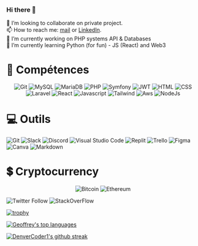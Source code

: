 ### Hi there 👋
👯 I’m looking to collaborate on private project.   
📫 How to reach me: [mail](arnaudoltra@hotmail.fr) or [LinkedIn](https://www.linkedin.com/in/arnaud-oltra/).  
🔭 I’m currently working on PHP systems API & Databases  
🌱 I’m currently learning Python (for fun) - JS (React) and Web3  

<h1 align="left">💼 Compétences </h1>
<p align="center">
  <img src="https://img.shields.io/badge/GIT-E44C30?style=for-the-badge&logo=git&logoColor=white" alt="Git"/>
  <img src="https://img.shields.io/badge/MySQL-005C84?style=for-the-badge&logo=mysql&logoColor=white" alt="MySQL"/>
    <img src=" https://img.shields.io/badge/MariaDB-003545?style=for-the-badge&logo=mariadb&logoColor=white" alt="MariaDB"/>
 
  <img src="https://img.shields.io/badge/PHP-777BB4?style=for-the-badge&logo=php&logoColor=white" alt="PHP"/> 
  <img src="https://img.shields.io/badge/connect-%2300843e.svg?style=for-the-badge&logo=symfony&logoColor=white" alt="Symfony"/> 
  <img src="https://img.shields.io/badge/json%20web%20tokens-323330?style=for-the-badge&logo=json-web-tokens&logoColor=pink" alt="JWT"/> 
  <img src="https://img.shields.io/badge/HTML5-E34F26?style=for-the-badge&logo=html5&logoColor=white" alt="HTML"/>
  <img src="https://img.shields.io/badge/CSS3-1572B6?style=for-the-badge&logo=css3&logoColor=white" alt="CSS"/>
  <img src="https://img.shields.io/badge/Laravel-FF2D20?style=for-the-badge&logo=laravel&logoColor=white" alt="Laravel"/>
  <img src="https://img.shields.io/badge/React-20232A?style=for-the-badge&logo=react&logoColor=61DAFB" alt="React"/>
  <img src="https://img.shields.io/badge/JavaScript-323330?style=for-the-badge&logo=javascript&logoColor=F7DF1E" alt="Javascript"/>
  <img src="https://img.shields.io/badge/Tailwind_CSS-38B2AC?style=for-the-badge&logo=tailwind-css&logoColor=white" alt="Tailwind"/>
  <img src="https://img.shields.io/badge/Amazon_AWS-232F3E?style=for-the-badge&logo=amazon-aws&logoColor=white" alt="Aws"/>
  <img src="https://img.shields.io/badge/Node.js-339933?style=for-the-badge&logo=nodedotjs&logoColor=white" alt="NodeJs"/>
</p>

<h1 align="left">💻 Outils </h1>
<p algin="center">
  <img src="https://img.shields.io/badge/GIT-E44C30?style=for-the-badge&logo=git&logoColor=white" alt="Git"/>
  <img src="https://img.shields.io/badge/Slack-4A154B?style=for-the-badge&logo=slack&logoColor=white" alt="Slack"/>
  <img src="https://img.shields.io/badge/Discord-7289DA?style=for-the-badge&logo=discord&logoColor=white" alt="Discord"/>
  <img src="https://img.shields.io/badge/Visual_Studio_Code-0078D4?style=for-the-badge&logo=visual%20studio%20code&logoColor=white" alt="Visual Studio Code"/>
  <img src="  https://img.shields.io/badge/replit-667881?style=for-the-badge&logo=replit&logoColor=white" alt="Replit"/>
  <img src="https://img.shields.io/badge/Trello-0052CC?style=for-the-badge&logo=trello&logoColor=white" alt="Trello"/>
  <img src="https://img.shields.io/badge/Figma-F24E1E?style=for-the-badge&logo=figma&logoColor=white" alt="Figma"/>
  <img src="https://img.shields.io/badge/Canva-%2300C4CC.svg?&style=for-the-badge&logo=Canva&logoColor=white" alt="Canva"/>
  <img src="https://img.shields.io/badge/Markdown-000000?style=for-the-badge&logo=markdown&logoColor=white" alt="Markdown"/>
</p>


<h1 align="left">💲 Cryptocurrency</h1>
<p align="center">
<img src="https://img.shields.io/badge/Bitcoin-000000?style=for-the-badge&logo=bitcoin&logoColor=white" alt="Bitcoin"/>
<img src="https://img.shields.io/badge/Ethereum-3C3C3D?style=for-the-badge&logo=Ethereum&logoColor=white" alt="Ethereum"/>
</p>

<img alt="Twitter Follow" src="https://img.shields.io/twitter/follow/arno_ol?style=social"> 
<img src="https://aleen42.github.io/badges/src/stackoverflow.svg" alt="StackOverFlow"/>




[![trophy](https://github-profile-trophy.vercel.app/?username=olarno&theme=onedark&column=3&margin-w=15&margin-h=15)](https://github.com/ryo-ma/github-profile-trophy)

[![Geoffrey's top languages](https://github-readme-stats.vercel.app/api/top-langs/?username=olarno&theme=dark)](https://github.com/geoffreyemerit/geoffreyemerit)

[![DenverCoder1's github streak](https://github-readme-streak-stats.herokuapp.com/?user=olarno&theme=dark)](https://github.com/geoffreyemerit/geoffreyemerit)
  
<!--
School
https://img.shields.io/badge/Duolingo-58CC02?style=for-the-badge&logo=Duolingo&logoColor=white
https://img.shields.io/badge/Udemy-EC5252?style=for-the-badge&logo=Udemy&logoColor=white

https://img.shields.io/badge/Arduino-00979D?style=for-the-badge&logo=Arduino&logoColor=white
https://img.shields.io/badge/Raspberry%20Pi-A22846?style=for-the-badge&logo=Raspberry%20Pi&logoColor=white


	https://img.shields.io/badge/Brave-FF1B2D?style=for-the-badge&logo=Brave&logoColor=white
https://img.shields.io/badge/Google_chrome-4285F4?style=for-the-badge&logo=Google-chrome&logoColor=white


https://img.shields.io/badge/Jira-0052CC?style=for-the-badge&logo=Jira&logoColor=white


https://img.shields.io/badge/Ask%20me-anything-1abc9c.svg

OS 
https://img.shields.io/badge/Windows-0078D6?style=for-the-badge&logo=windows&logoColor=white
https://img.shields.io/badge/Kali_Linux-557C94?style=for-the-badge&logo=kali-linux&logoColor=white
https://img.shields.io/badge/Linux-FCC624?style=for-the-badge&logo=linux&logoColor=black
https://img.shields.io/badge/Ubuntu-E95420?style=for-the-badge&logo=ubuntu&logoColor=white

Game 
https://img.shields.io/badge/Battle.net-000?style=for-the-badge&logo=battle.net&logoColor=148EFF
https://img.shields.io/badge/Origin-148EFF?style=for-the-badge&logo=origin&logoColor=white


	https://img.shields.io/badge/hyperledger-2F3134?style=for-the-badge&logo=hyperledger&logoColor=white


https://img.shields.io/badge/LinkedIn-0077B5?style=for-the-badge&logo=linkedin&logoColor=white
https://img.shields.io/badge/-Sololearn-3a464b?style=for-the-badge&logo=Sololearn&logoColor=white


http://ForTheBadge.com/images/badges/built-by-developers.svg
http://ForTheBadge.com/images/badges/built-with-science.svg

https://badge-size.herokuapp.com/{username}/{repo}/{branch}/{filename}
https://img.shields.io/github/issues-pr-closed/{username}/{repo-name}.svg
https://img.shields.io/github/issues-pr/{username}/{repo-name}.svg
https://img.shields.io/github/issues-closed/{username}/{repo-name}.svg
https://img.shields.io/github/issues/{username}/{repo-name}.svg
https://img.shields.io/github/followers/{username}.svg?style=social&label=Follow&maxAge=2592000
https://img.shields.io/github/watchers/{username}/{repo-name}.svg
https://img.shields.io/github/stars/{username}/{repo-name}.svg
https://img.shields.io/github/forks/{username}/{repo-name}.svg
https://img.shields.io/github/downloads/{username}/{repo-name}/total.svg
https://img.shields.io/github/commits-since/{username}/{repo-name}/{version}.svg
https://img.shields.io/github/realese/{username}/{repo-name}.svg
https://img.shields.io/github/license/{username}/{repo-name}.svg


	https://github-readme-stats.vercel.app/api?username={username}&theme=blue-green
https://github-readme-stats.vercel.app/api?username={username}&theme=blue-green
https://github-readme-stats.vercel.app/api/top-langs/?username={username}&theme=blue-green

**olarno/olarno** is a ✨ _special_ ✨ repository because its `README.md` (this file) appears on your GitHub profile.

Here are some ideas to get you started:

- 🔭 I’m currently working on ...
- 🌱 I’m currently learning ...
- 👯 I’m looking to collaborate on ...
- 🤔 I’m looking for help with ...
- 💬 Ask me about ...
- 📫 How to reach me: ...
- 😄 Pronouns: ...
- ⚡ Fun fact: ...
-->

